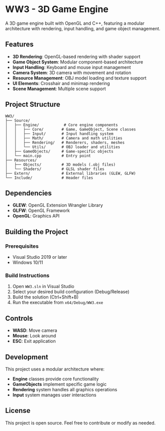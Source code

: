 # WW3 - 3D Game Engine

A 3D game engine built with OpenGL and C++, featuring a modular architecture with rendering, input handling, and game object management.

## Features

- **3D Rendering**: OpenGL-based rendering with shader support
- **Game Object System**: Modular component-based architecture
- **Input Handling**: Keyboard and mouse input management
- **Camera System**: 3D camera with movement and rotation
- **Resource Management**: OBJ model loading and texture support
- **UI Elements**: Crosshair and minimap rendering
- **Scene Management**: Multiple scene support

## Project Structure

```
WW3/
├── Source/
│   ├── Engine/           # Core engine components
│   │   ├── Core/        # Game, GameObject, Scene classes
│   │   ├── Input/       # Input handling system
│   │   ├── Math/        # Camera and math utilities
│   │   ├── Rendering/   # Renderers, shaders, meshes
│   │   └── Utils/       # OBJ loader and utilities
│   ├── GameObjects/     # Game-specific objects
│   └── main.cpp         # Entry point
├── Resources/
│   ├── Objects/         # 3D models (.obj files)
│   └── Shaders/         # GLSL shader files
├── Extern/              # External libraries (GLEW, GLFW)
└── Include/             # Header files
```

## Dependencies

- **GLEW**: OpenGL Extension Wrangler Library
- **GLFW**: OpenGL Framework
- **OpenGL**: Graphics API

## Building the Project

### Prerequisites
- Visual Studio 2019 or later
- Windows 10/11

### Build Instructions
1. Open `WW3.sln` in Visual Studio
2. Select your desired build configuration (Debug/Release)
3. Build the solution (Ctrl+Shift+B)
4. Run the executable from `x64/Debug/WW3.exe`

## Controls

- **WASD**: Move camera
- **Mouse**: Look around
- **ESC**: Exit application

## Development

This project uses a modular architecture where:
- **Engine** classes provide core functionality
- **GameObjects** implement specific game logic
- **Rendering** system handles all graphics operations
- **Input** system manages user interactions

## License

This project is open source. Feel free to contribute or modify as needed.
